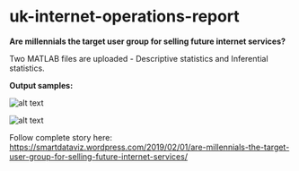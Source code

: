 # uk-internet-operations-report
**Are millennials the target user group for selling future internet services?**

Two MATLAB files are uploaded - Descriptive statistics and Inferential statistics.

**Output samples:**

![alt text](https://smartdataviz.files.wordpress.com/2019/01/image-16.png)

![alt text](https://smartdataviz.files.wordpress.com/2019/01/image-17.png?w=544&h=301)

Follow complete story here: https://smartdataviz.wordpress.com/2019/02/01/are-millennials-the-target-user-group-for-selling-future-internet-services/
